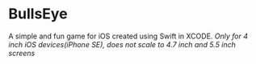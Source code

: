 # BullsEye
A simple and fun game for iOS created using Swift in XCODE.
*Only for 4 inch iOS devices(iPhone SE), does not scale to 4.7 inch and 5.5 inch screens*
